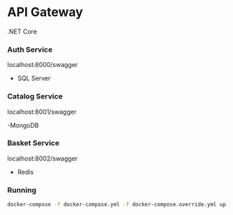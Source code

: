 # API Gateway
.NET Core

### Auth Service
localhost:8000/swagger

- SQL Server

### Catalog Service
localhost:8001/swagger

-MongoDB

### Basket Service
localhost:8002/swagger

- Redis

### Running
```sh
docker-compose -f docker-compose.yml -f docker-compose.override.yml up -d
```